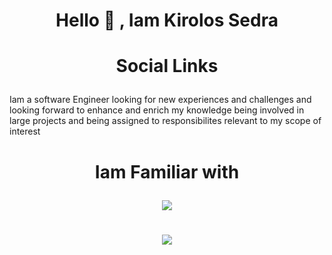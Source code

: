 # <p align="center">Hello 👋 , Iam Kirolos Sedra </p>

#  <p align="center">Social Links </p>


Iam a software Engineer looking for new experiences and challenges and looking forward to enhance and enrich my knowledge being involved in large projects and being assigned to responsibilites relevant to my scope of interest



#  <p align="center"> Iam Familiar with </p>
<p align="center">
  <a href="https://skillicons.dev">
    <img src="https://skillicons.dev/icons?i=github,flutter,cpp,c,java,qt,html,css,javascript,python,matlab,linux,unity" />
  </a>
</p>

# <p align="center">![](https://github-readme-stats.vercel.app/api?username=kirolossedra&show_icons=true&theme=transparent)  </p>





